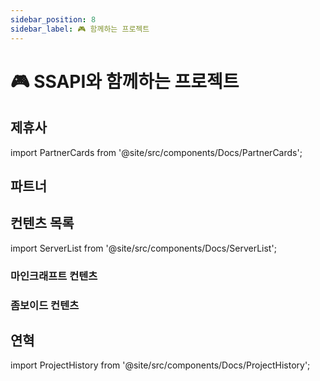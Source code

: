 ```yaml
---
sidebar_position: 8
sidebar_label: 🎮 함께하는 프로젝트
---
```


# 🎮 SSAPI와 함께하는 프로젝트

## 제휴사

import PartnerCards from '@site/src/components/Docs/PartnerCards';

<PartnerCards type="affiliate" />

## 파트너

<PartnerCards type="partner" />

## 컨텐츠 목록

import ServerList from '@site/src/components/Docs/ServerList';

### 마인크래프트 컨텐츠

<ServerList type="minecraft" />

### 좀보이드 컨텐츠

<ServerList type="zomboid" />

## 연혁

import ProjectHistory from '@site/src/components/Docs/ProjectHistory';

<ProjectHistory />
